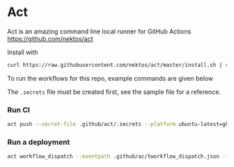 # Act

Act is an amazing command line local runner for GitHub Actions  
https://github.com/nektos/act

Install with

```bash
curl https://raw.githubusercontent.com/nektos/act/master/install.sh | sudo bash
```

To run the workflows for this repo, example commands are given below

The `.secrets` file must be created first, see the sample file for a reference.

### Run CI

```bash
act push --secret-file .github/act/.secrets --platform ubuntu-latest=ghcr.io/benc-uk/devcontainers/go:root
```

### Run a deployment

```bash
act workflow_dispatch --eventpath .github/ac/tworkflow_dispatch.json --secret-file .github/act/.secrets --platform ubuntu-latest=ghcr.io/benc-uk/devcontainers/go:root
```
